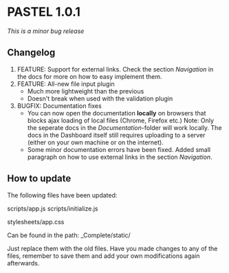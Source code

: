 PASTEL 1.0.1
============

_This is a minor bug release_

Changelog
---------

1. FEATURE: Support for external links. Check the section _Navigation_ in the docs for more on how to easy implement them.
2. FEATURE: All-new file input plugin
	+ Much more lightweight than the previous
	+ Doesn't break when used with the validation plugin
3. BUGFIX: Documentation fixes
	+ You can now open the documentation **locally** on browsers that blocks ajax loading of local files (Chrome, Firefox etc.) Note: Only the seperate docs in the _Documentation_-folder will work locally. The docs in the Dashboard itself still requires uploading to a server (either on your own machine or on the internet). 
	+ Some minor documentation errors have been fixed. Added small paragraph on how to use external links in the section _Navigation_.
	
How to update
-------------

The following files have been updated:

scripts/app.js
scripts/initialize.js

stylesheets/app.css	

Can be found in the path: _Complete/static/

Just replace them with the old files. Have you made changes to any of the files, remember to save them and add your own modifications again afterwards.